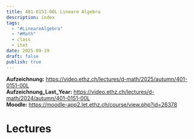 ```yaml
---
title: 401-0151-00L Lineare Algebra
description: index
tags:
  - "#LineareAlgebra"
  - "#Math"
  - class
  - itet
date: 2025-09-19
draft: false
publish: true
---
```

**Aufzeichnung:** https://video.ethz.ch/lectures/d-math/2025/autumn/401-0151-00L  
**Aufzeichnung_Last_Year:** https://video.ethz.ch/lectures/d-math/2024/autumn/401-0151-00L  
**Moodle:** https://moodle-app2.let.ethz.ch/course/view.php?id=26378  
# Lectures
